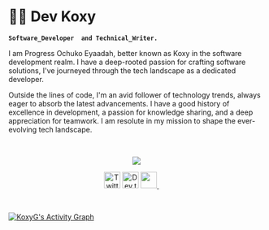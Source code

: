 # 👩‍🍳 Dev Koxy

**`Software_Developer  and Technical_Writer.`**


I am Progress Ochuko Eyaadah, better known as Koxy in the software development realm. I have a deep-rooted passion for crafting software solutions, I've journeyed through the tech landscape as a dedicated developer.

Outside the lines of code, I'm an avid follower of technology trends, always eager to absorb the latest advancements. I have a good history of excellence in development, a passion for knowledge sharing, and a deep appreciation for teamwork. I am resolute in my mission to shape the ever-evolving tech landscape.

<br />

<p align="center">
  <!-- Typing SVG by DenverCoder1 - https://github.com/DenverCoder1/readme-typing-svg -->
  <a href="https://github.com/KoxyG/readme-typing-svg">
    <img src="https://readme-typing-svg.demolab.com/?lines=Full-stack%20web%20and%20app%20developer;Experienced%20UI%2FUX%20Designer;10%2B%20years%20of%20coding%20experience;Always%20learning%20new%20things&font=Fira%20Code&center=true&width=440&height=45&color=f75c7e&vCenter=true&pause=1000&size=22" /></a>
</p>

 <p align="center">
     <a href="https://twitter.com/koxy_dev"><img width="32px" alt="Twitter" title="Twitter" src="https://i.imgur.com/OXZM1L6.png"/></a>
      <a href="https://medium.com/@devkoxy"><img width="32px" alt="Dev.to" title="Koxy " src="https://i.imgur.com/mVm29vK.png"></a>
     <a href="https://discord.com/830424688571711498" alt="Discord" title="Dev Pro Tips Discord Server"><img width="32px" src="https://i.imgur.com/OViZO8J.png"/>      </a>
     &#8287;&#8287;&#8287;&#8287;&#8287;
</p>


<br/>
   
  
  <!-- https://github.com/KoxyG/github-readme-activity-graph -->

  <a href="https://github.com/KoxyG/github-readme-activity-graph"><img alt="KoxyG's Activity Graph" src="https://github-readme-activity-graph.vercel.app/graph/?username=KoxyG&bg_color=1F222E&color=F8D866&line=F85D7F&point=FFFFFF&hide_border=true" /></a>

  

  <br />

  <!-- Social icons section -->

  
  

  
  


<!--
**KoxyG/KoxyG** is a ✨ _special_ ✨ repository because its `README.md` (this file) appears on your GitHub profile.

Here are some ideas to get you started:

- 🔭 I’m currently working on ...
- 🌱 I’m currently learning ...
- 👯 I’m looking to collaborate on ...
- 🤔 I’m looking for help with ...
- 💬 Ask me about ...
- 📫 How to reach me: ...
- 😄 Pronouns: ...
- ⚡ Fun fact: ...
-->
